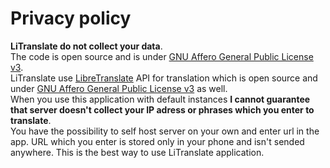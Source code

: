 # Privacy policy 

**LiTranslate do not collect your data**.\
The code is open source and is under [GNU Affero General Public License v3](https://www.gnu.org/licenses/agpl-3.0.en.html).\
LiTranslate use [LibreTranslate](https://github.com/LibreTranslate/LibreTranslate) API for translation which is open source and under [GNU Affero General Public License v3](https://www.gnu.org/licenses/agpl-3.0.en.html) as well.\
When you use this application with default instances **I cannot guarantee that server doesn't collect your IP adress or phrases which you enter to translate**.\
You have the possibility to self host server on your own and enter url in the app. URL which you enter is stored only in your phone and isn't sended anywhere. This is the best way to use LiTranslate application.  
